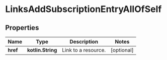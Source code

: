 
# LinksAddSubscriptionEntryAllOfSelf

## Properties
Name | Type | Description | Notes
------------ | ------------- | ------------- | -------------
**href** | **kotlin.String** | Link to a resource. |  [optional]



